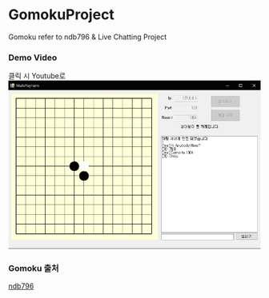 # GomokuProject
Gomoku refer to ndb796 &amp; Live Chatting Project

### Demo Video
클릭 시 Youtube로 
[![screenshot](./Gomoku.png)](https://youtu.be/to2GPOZB-ac)

### Gomoku 출처
[ndb796](https://github.com/ndb796/CPP-Server-And-CSharp.Net-Client-Network-Gomoku-Game)
